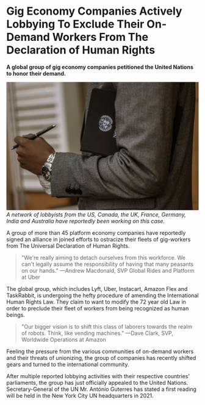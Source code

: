 # Gig Economy Companies Actively Lobbying To Exclude Their On-Demand Workers From The Declaration of Human Rights

**A global group of gig economy companies petitioned the United Nations to honor their demand.**

![A man in suit and tie is holding a United Nations notebook under his arm.](lobbyist-united-nations.jpg)
*A network of lobbyists from the US, Canada, the UK, France, Germany, India and Australia have reportedly been working on this case.*

A group of more than 45 platform economy companies have reportedly signed an alliance in joined efforts to ostracize their fleets of gig-workers from The Universal Declaration of Human Rights.

> "We're really aiming to detach ourselves from this workforce. We can't legally assume the responsibility of having that many peasants on our hands." —Andrew Macdonald, SVP Global Rides and Platform at Uber

The global group, which includes Lyft, Uber, Instacart, Amazon Flex and TaskRabbit, is undergoing the hefty procedure of amending the International Human Rights Law. They claim to want to modify the 72 year old Law in order to preclude their fleet of workers from being recognized as human beings.

> "Our bigger vision is to shift this class of laborers towards the realm of robots. Think, like vending machines." —Dave Clark, SVP, Worldwide Operations at Amazon

Feeling the pressure from the various communities of on-demand workers and their threats of unionizing, the group of companies has recently shifted gears and turned to the international community.

After multiple reported lobbying activities with their respective countries' parliaments, the group has just officially appealed to the United Nations. Secretary-General of the UN Mr. António Guterres has stated a first reading will be held in the New York City UN headquarters in 2021.